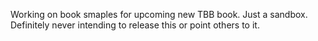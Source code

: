 Working on book smaples for upcoming new TBB book.
Just a sandbox.
Definitely never intending to release this or point others to it.

